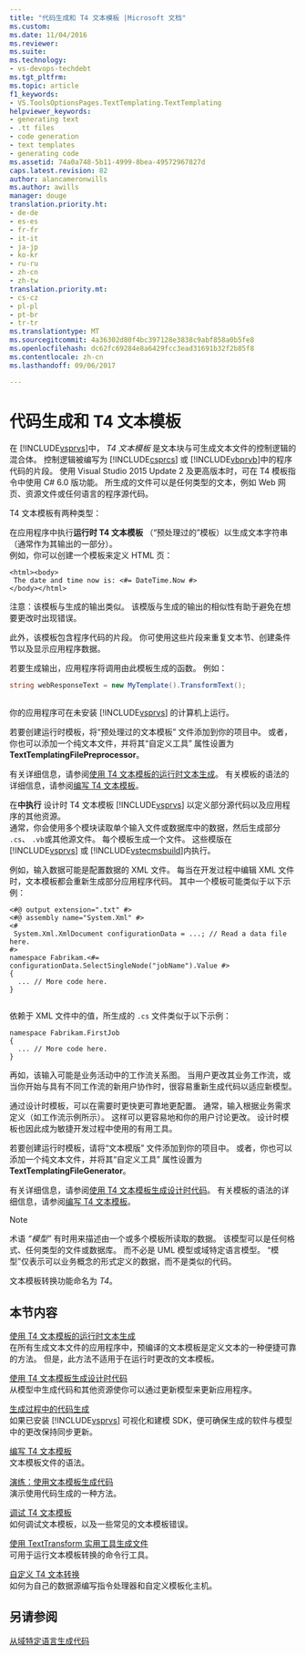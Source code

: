 ```yaml
---
title: "代码生成和 T4 文本模板 |Microsoft 文档"
ms.custom: 
ms.date: 11/04/2016
ms.reviewer: 
ms.suite: 
ms.technology:
- vs-devops-techdebt
ms.tgt_pltfrm: 
ms.topic: article
f1_keywords:
- VS.ToolsOptionsPages.TextTemplating.TextTemplating
helpviewer_keywords:
- generating text
- .tt files
- code generation
- text templates
- generating code
ms.assetid: 74a0a748-5b11-4999-8bea-49572967827d
caps.latest.revision: 82
author: alancameronwills
ms.author: awills
manager: douge
translation.priority.ht:
- de-de
- es-es
- fr-fr
- it-it
- ja-jp
- ko-kr
- ru-ru
- zh-cn
- zh-tw
translation.priority.mt:
- cs-cz
- pl-pl
- pt-br
- tr-tr
ms.translationtype: MT
ms.sourcegitcommit: 4a36302d80f4bc397128e3838c9abf858a0b5fe8
ms.openlocfilehash: dc62fc69284e8a6429fcc3ead31691b32f2b85f8
ms.contentlocale: zh-cn
ms.lasthandoff: 09/06/2017

---
```

# <a name="code-generation-and-t4-text-templates"></a>代码生成和 T4 文本模板
在 [!INCLUDE[vsprvs](../code-quality/includes/vsprvs_md.md)]中， *T4 文本模板* 是文本块与可生成文本文件的控制逻辑的混合体。 控制逻辑被编写为 [!INCLUDE[csprcs](../data-tools/includes/csprcs_md.md)] 或 [!INCLUDE[vbprvb](../code-quality/includes/vbprvb_md.md)]中的程序代码的片段。 使用 Visual Studio 2015 Update 2 及更高版本时，可在 T4 模板指令中使用 C# 6.0 版功能。 所生成的文件可以是任何类型的文本，例如 Web 网页、资源文件或任何语言的程序源代码。  
  
 T4 文本模板有两种类型：  
  
 在应用程序中执行**运行时 T4 文本模板** （“预处理过的”模板）以生成文本字符串（通常作为其输出的一部分）。  
 例如，你可以创建一个模板来定义 HTML 页：  
  
```  
<html><body>  
 The date and time now is: <#= DateTime.Now #>  
</body></html>  
```  
  
 注意：该模板与生成的输出类似。 该模版与生成的输出的相似性有助于避免在想要更改时出现错误。  
  
 此外，该模板包含程序代码的片段。 你可使用这些片段来重复文本节、创建条件节以及显示应用程序数据。  
  
 若要生成输出，应用程序将调用由此模板生成的函数。 例如：  
  
```csharp  
string webResponseText = new MyTemplate().TransformText();  
  
```  
  
 你的应用程序可在未安装 [!INCLUDE[vsprvs](../code-quality/includes/vsprvs_md.md)] 的计算机上运行。  
  
 若要创建运行时模板，将“预处理过的文本模板”  文件添加到你的项目中。 或者，你也可以添加一个纯文本文件，并将其“自定义工具”  属性设置为 **TextTemplatingFilePreprocessor**。  
  
 有关详细信息，请参阅[使用 T4 文本模板的运行时文本生成](../modeling/run-time-text-generation-with-t4-text-templates.md)。 有关模板的语法的详细信息，请参阅[编写 T4 文本模板](../modeling/writing-a-t4-text-template.md)。  
  
 在**中执行** 设计时 T4 文本模板 [!INCLUDE[vsprvs](../code-quality/includes/vsprvs_md.md)] 以定义部分源代码以及应用程序的其他资源。  
 通常，你会使用多个模块读取单个输入文件或数据库中的数据，然后生成部分 `.cs`、 `.vb`或其他源文件。 每个模板生成一个文件。 这些模版在 [!INCLUDE[vsprvs](../code-quality/includes/vsprvs_md.md)] 或 [!INCLUDE[vstecmsbuild](../extensibility/internals/includes/vstecmsbuild_md.md)]内执行。  
  
 例如，输入数据可能是配置数据的 XML 文件。 每当在开发过程中编辑 XML 文件时，文本模板都会重新生成部分应用程序代码。 其中一个模板可能类似于以下示例：  
  
```  
<#@ output extension=".txt" #>  
<#@ assembly name="System.Xml" #>  
<#  
 System.Xml.XmlDocument configurationData = ...; // Read a data file here.  
#>  
namespace Fabrikam.<#= configurationData.SelectSingleNode("jobName").Value #>  
{  
  ... // More code here.   
}  
  
```  
  
 依赖于 XML 文件中的值，所生成的 `.cs` 文件类似于以下示例：  
  
```  
namespace Fabrikam.FirstJob  
{  
  ... // More code here.   
}  
```  
  
 再如，该输入可能是业务活动中的工作流关系图。 当用户更改其业务工作流，或当你开始与具有不同工作流的新用户协作时，很容易重新生成代码以适应新模型。  
  
 通过设计时模板，可以在需要时更快更可靠地更配置。 通常，输入根据业务需求定义（如工作流示例所示）。 这样可以更容易地和你的用户讨论更改。 设计时模板也因此成为敏捷开发过程中使用的有用工具。  
  
 若要创建运行时模板，请将“文本模版”  文件添加到你的项目中。 或者，你也可以添加一个纯文本文件，并将其“自定义工具”  属性设置为 **TextTemplatingFileGenerator**。  
  
 有关详细信息，请参阅[使用 T4 文本模板生成设计时代码](../modeling/design-time-code-generation-by-using-t4-text-templates.md)。 有关模板的语法的详细信息，请参阅[编写 T4 文本模板](../modeling/writing-a-t4-text-template.md)。  
  
> [!NOTE]
>  术语 *“模型”* 有时用来描述由一个或多个模板所读取的数据。 该模型可以是任何格式、任何类型的文件或数据库。 而不必是 UML 模型或域特定语言模型。 “模型”仅表示可以业务概念的形式定义的数据，而不是类似的代码。  
  
 文本模板转换功能命名为 *T4*。  
  
## <a name="in-this-section"></a>本节内容  
 [使用 T4 文本模板的运行时文本生成](../modeling/run-time-text-generation-with-t4-text-templates.md)  
 在所有生成文本文件的应用程序中，预编译的文本模板是定义文本的一种便捷可靠的方法。 但是，此方法不适用于在运行时更改的文本模板。  
  
 [使用 T4 文本模板生成设计时代码](../modeling/design-time-code-generation-by-using-t4-text-templates.md)  
 从模型中生成代码和其他资源使你可以通过更新模型来更新应用程序。  
  
 [生成过程中的代码生成](../modeling/code-generation-in-a-build-process.md)  
 如果已安装 [!INCLUDE[vsprvs](../code-quality/includes/vsprvs_md.md)] 可视化和建模 SDK，便可确保生成的软件与模型中的更改保持同步更新。  
  
 [编写 T4 文本模板](../modeling/writing-a-t4-text-template.md)  
 文本模板文件的语法。  
  
 [演练：使用文本模板生成代码](../modeling/walkthrough-generating-code-by-using-text-templates.md)  
 演示使用代码生成的一种方法。  
  
 [调试 T4 文本模板](../modeling/debugging-a-t4-text-template.md)  
 如何调试文本模板，以及一些常见的文本模板错误。  
  
 [使用 TextTransform 实用工具生成文件](../modeling/generating-files-with-the-texttransform-utility.md)  
 可用于运行文本模板转换的命令行工具。  
  
 [自定义 T4 文本转换](../modeling/customizing-t4-text-transformation.md)  
 如何为自己的数据源编写指令处理器和自定义模板化主机。  
  
## <a name="see-also"></a>另请参阅  
 [从域特定语言生成代码](../modeling/generating-code-from-a-domain-specific-language.md)
